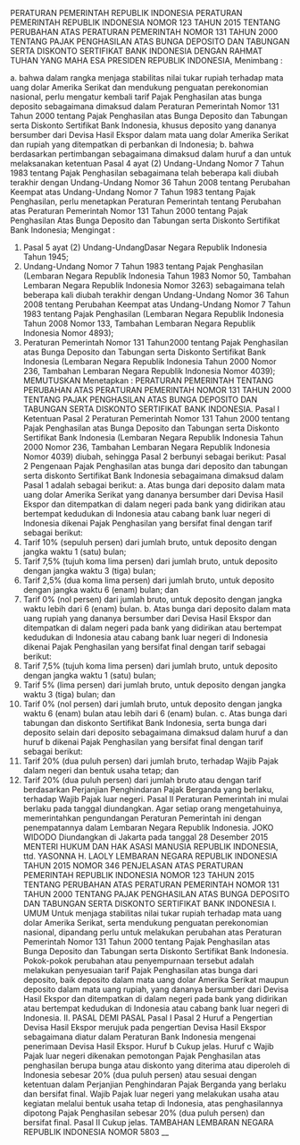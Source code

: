  PERATURAN PEMERINTAH REPUBLIK INDONESIA PERATURAN PEMERINTAH REPUBLIK INDONESIA NOMOR 123 TAHUN 2015 TENTANG PERUBAHAN ATAS PERATURAN PEMERINTAH NOMOR 131 TAHUN 2000 TENTANG PAJAK PENGHASILAN ATAS BUNGA DEPOSITO DAN TABUNGAN SERTA DISKONTO SERTIFIKAT BANK INDONESIA
DENGAN RAHMAT TUHAN YANG MAHA ESA PRESIDEN REPUBLIK INDONESIA,
Menimbang :

a. bahwa dalam rangka menjaga stabilitas nilai tukar rupiah terhadap mata uang dolar Amerika Serikat dan mendukung penguatan perekonomian nasional, perlu mengatur kembali tarif Pajak Penghasilan atas bunga deposito sebagaimana dimaksud dalam Peraturan Pemerintah Nomor 131 Tahun 2000 tentang Pajak Penghasilan atas Bunga Deposito dan Tabungan serta Diskonto Sertifikat Bank Indonesia, khusus deposito yang dananya bersumber dari Devisa Hasil Ekspor dalam mata uang dolar Amerika Serikat dan rupiah yang ditempatkan di perbankan di Indonesia;
b. bahwa berdasarkan pertimbangan sebagaimana dimaksud dalam huruf a dan untuk melaksanakan ketentuan Pasal 4 ayat (2) Undang-Undang Nomor 7 Tahun 1983 tentang Pajak Penghasilan sebagaimana telah beberapa kali diubah terakhir dengan Undang-Undang Nomor 36 Tahun 2008 tentang Perubahan Keempat atas Undang-Undang Nomor 7 Tahun 1983 tentang Pajak Penghasilan, perlu menetapkan Peraturan Pemerintah tentang Perubahan atas Peraturan Pemerintah Nomor 131 Tahun 2000 tentang Pajak Penghasilan Atas Bunga Deposito dan Tabungan serta Diskonto Sertifikat Bank Indonesia;
Mengingat :

1. Pasal 5 ayat (2) Undang-UndangDasar Negara Republik Indonesia Tahun 1945;
2. Undang-Undang Nomor 7 Tahun 1983 tentang Pajak Penghasilan (Lembaran Negara Republik Indonesia Tahun 1983 Nomor 50, Tambahan Lembaran Negara Republik Indonesia Nomor 3263) sebagaimana telah beberapa kali diubah terakhir dengan Undang-Undang Nomor 36 Tahun 2008 tentang Perubahan Keempat atas Undang-Undang Nomor 7 Tahun 1983 tentang Pajak Penghasilan (Lembaran Negara Republik Indonesia Tahun 2008 Nomor 133, Tambahan Lembaran Negara Republik Indonesia Nomor 4893);
3. Peraturan Pemerintah Nomor 131 Tahun2000 tentang Pajak Penghasilan atas Bunga Deposito dan Tabungan serta Diskonto Sertifikat Bank Indonesia (Lembaran Negara Republik Indonesia Tahun 2000 Nomor 236, Tambahan Lembaran Negara Republik Indonesia Nomor 4039); MEMUTUSKAN Menetapkan : PERATURAN PEMERINTAH TENTANG PERUBAHAN ATAS PERATURAN PEMERINTAH NOMOR 131 TAHUN 2000 TENTANG PAJAK PENGHASILAN ATAS BUNGA DEPOSITO DAN TABUNGAN SERTA DISKONTO SERTIFIKAT BANK INDONESIA.
Pasal I
Ketentuan Pasal 2 Peraturan Pemerintah Nomor 131 Tahun 2000 tentang Pajak Penghasilan atas Bunga Deposito dan Tabungan serta Diskonto Sertifikat Bank Indonesia (Lembaran Negara Republik Indonesia Tahun 2000 Nomor 236, Tambahan Lembaran Negara Republik Indonesia Nomor 4039) diubah, sehingga Pasal 2 berbunyi sebagai berikut:
Pasal 2
Pengenaan Pajak Penghasilan atas bunga dari deposito dan tabungan serta diskonto Sertifikat Bank Indonesia sebagaimana dimaksud dalam Pasal 1 adalah sebagai berikut:
a. Atas bunga dari deposito dalam mata uang dolar Amerika Serikat yang dananya bersumber dari Devisa Hasil Ekspor dan ditempatkan di dalam negeri pada bank yang didirikan atau bertempat kedudukan di Indonesia atau cabang bank luar negeri di Indonesia dikenai Pajak Penghasilan yang bersifat final dengan tarif sebagai berikut:
1. Tarif 10% (sepuluh persen) dari jumlah bruto, untuk deposito dengan jangka waktu 1 (satu) bulan;
2. Tarif 7,5% (tujuh koma lima persen) dari jumlah bruto, untuk deposito dengan jangka waktu 3 (tiga) bulan;
3. Tarif 2,5% (dua koma lima persen) dari jumlah bruto, untuk deposito dengan jangka waktu 6 (enam) bulan; dan
4. Tarif 0% (nol persen) dari jumlah bruto, untuk deposito dengan jangka waktu lebih dari 6 (enam) bulan.
b. Atas bunga dari deposito dalam mata uang rupiah yang dananya bersumber dari Devisa Hasil Ekspor dan ditempatkan di dalam negeri pada bank yang didirikan atau bertempat kedudukan di Indonesia atau cabang bank luar negeri di Indonesia dikenai Pajak Penghasilan yang bersifat final dengan tarif sebagai berikut:
1. Tarif 7,5% (tujuh koma lima persen) dari jumlah bruto, untuk deposito dengan jangka waktu 1 (satu) bulan;
2. Tarif 5% (lima persen) dari jumlah bruto, untuk deposito dengan jangka waktu 3 (tiga) bulan; dan
3. Tarif 0% (nol persen) dari jumlah bruto, untuk deposito dengan jangka waktu 6 (enam) bulan atau lebih dari 6 (enam) bulan.
c. Atas bunga dari tabungan dan diskonto Sertifikat Bank Indonesia, serta bunga dari deposito selain dari deposito sebagaimana dimaksud dalam huruf a dan huruf b dikenai Pajak Penghasilan yang bersifat final dengan tarif sebagai berikut:
1. Tarif 20% (dua puluh persen) dari jumlah bruto, terhadap Wajib Pajak dalam negeri dan bentuk usaha tetap; dan
2. Tarif 20% (dua puluh persen) dari jumlah bruto atau dengan tarif berdasarkan Perjanjian Penghindaran Pajak Berganda yang berlaku, terhadap Wajib Pajak luar negeri.
Pasal II
Peraturan Pemerintah ini mulai berlaku pada tanggal diundangkan.
Agar setiap orang mengetahuinya, memerintahkan pengundangan Peraturan Pemerintah ini dengan penempatannya dalam Lembaran Negara Republik Indonesia. JOKO WIDODO Diundangkan di Jakarta pada tanggal 28 Desember 2015 MENTERI HUKUM DAN HAK ASASI MANUSIA REPUBLIK INDONESIA, ttd. YASONNA H. LAOLY LEMBARAN NEGARA REPUBLIK INDONESIA TAHUN 2015 NOMOR 346 PENJELASAN ATAS PERATURAN PEMERINTAH REPUBLIK INDONESIA NOMOR 123 TAHUN 2015 TENTANG PERUBAHAN ATAS PERATURAN PEMERINTAH NOMOR 131 TAHUN 2000 TENTANG PAJAK PENGHASILAN ATAS BUNGA DEPOSITO DAN TABUNGAN SERTA DISKONTO SERTIFIKAT BANK INDONESIA I. UMUM Untuk menjaga stabilitas nilai tukar rupiah terhadap mata uang dolar Amerika Serikat, serta mendukung penguatan perekonomian nasional, dipandang perlu untuk melakukan perubahan atas Peraturan Pemerintah Nomor 131 Tahun 2000 tentang Pajak Penghasilan atas Bunga Deposito dan Tabungan serta Diskonto Sertifikat Bank Indonesia. Pokok-pokok perubahan atau penyempurnaan tersebut adalah melakukan penyesuaian tarif Pajak Penghasilan atas bunga dari deposito, baik deposito dalam mata uang dolar Amerika Serikat maupun deposito dalam mata uang rupiah, yang dananya bersumber dari Devisa Hasil Ekspor dan ditempatkan di dalam negeri pada bank yang didirikan atau bertempat kedudukan di Indonesia atau cabang bank luar negeri di Indonesia. II. PASAL DEMI PASAL
Pasal I
Pasal 2
Huruf a Pengertian Devisa Hasil Ekspor merujuk pada pengertian Devisa Hasil Ekspor sebagaimana diatur dalam Peraturan Bank Indonesia mengenai penerimaan Devisa Hasil Ekspor. Huruf b Cukup jelas. Huruf c Wajib Pajak luar negeri dikenakan pemotongan Pajak Penghasilan atas penghasilan berupa bunga atau diskonto yang diterima atau diperoleh di Indonesia sebesar 20% (dua puluh persen) atau sesuai dengan ketentuan dalam Perjanjian Penghindaran Pajak Berganda yang berlaku dan bersifat final. Wajib Pajak luar negeri yang melakukan usaha atau kegiatan melalui bentuk usaha tetap di Indonesia, atas penghasilannya dipotong Pajak Penghasilan sebesar 20% (dua puluh persen) dan bersifat final.
Pasal II
Cukup jelas. TAMBAHAN LEMBARAN NEGARA REPUBLIK INDONESIA NOMOR 5803 __